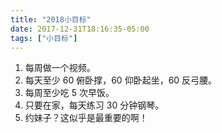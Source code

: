 ```yaml
---
title: "2018小目标"
date: 2017-12-31T18:16:35-05:00
tags: ["小目标"]
---
```

<!--more-->
1. 每周做一个视频。  
2. 每天至少 60 俯卧撑，60 仰卧起坐，60 反弓腰。  
3. 每周至少吃 5 次早饭。  
4. 只要在家，每天练习 30 分钟钢琴。  
5. 约妹子？这似乎是最重要的啊！
